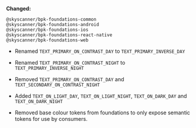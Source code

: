 **Changed:**

`@skyscanner/bpk-foundations-common`<br />
`@skyscanner/bpk-foundations-android`<br />
`@skyscanner/bpk-foundations-ios`<br />
`@skyscanner/bpk-foundations-react-native`<br />
`@skyscanner/bpk-foundations-web` <br />
  - Renamed `TEXT_PRIMARY_ON_CONTRAST_DAY` to `TEXT_PRIMARY_INVERSE_DAY`
  - Renamed `TEXT_PRIMARY_ON_CONTRAST_NIGHT` to `TEXT_PRIMARY_INVERSE_NIGHT`
  - Removed `TEXT_PRIMARY_ON_CONTRAST_DAY` and `TEXT_SECONDARY_ON_CONTRAST_NIGHT`
  - Added `TEXT_ON_LIGHT_DAY`, `TEXT_ON_LIGHT_NIGHT`, `TEXT_ON_DARK_DAY` and `TEXT_ON_DARK_NIGHT`

- Removed base colour tokens from foundations to only expose semantic tokens for use by consumers.
